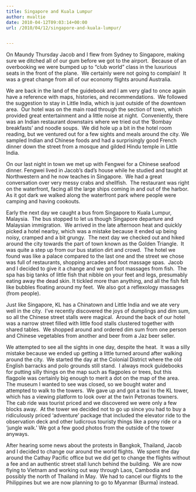 ```yaml
---
title: Singapore and Kuala Lumpur
author: mvaltie
date: 2010-04-12T09:03:14+00:00
url: /2010/04/12/singapore-and-kuala-lumpur/


---
```

On Maundy Thursday Jacob and I flew from Sydney to Singapore, making sure we ditched all of our gum before we got to the airport.  Because of an overbooking we were bumped up to “club world” class in the luxurious seats in the front of the plane.  We certainly were not going to complain!  It was a great change from all of our economy flights around Australia.

We are back in the land of the guidebook and I am very glad to once again have a reference with maps, histories, and recommendations.  We followed the suggestion to stay in Little India, which is just outside of the downtown area.  Our hotel was on the main road through the section of town, which provided great entertainment and a little noise at night.  Conveniently, there was an Indian restaurant downstairs where we tried out the ‘Bombay breakfasts’ and noodle soups.  We did hole up a bit in the hotel room reading, but we ventured out for a few sights and meals around the city. We sampled Indian and Chinese foods and had a surprisingly good French dinner down the street from a mosque and gilded Hindu temple in Little India.

On our last night in town we met up with Fengwei for a Chinese seafood dinner. Fengwei lived in Jacob’s dad’s house while he studied and taught at Northwestern and he now teaches in Singapore.  We had a great conversation over very messy crabs and shellfish.  The restaurant was right on the waterfront, facing all the large ships coming in and out of the harbor.  As it got dark we walked along the waterfront park where people were camping and having cookouts.

Early the next day we caught a bus from Singapore to Kuala Lumpur, Malaysia.  The bus stopped to let us though Singapore departure and Malaysian immigration.  We arrived in the late afternoon heat and quickly picked a hotel nearby, which was a mistake because it ended up being noisy, cramped and a bit grungy.  The next day we checked out and hiked around the city towards the part of town known as the Golden Triangle.  It was quite a step up from our bus station dirt and crowd.  The hotel we found was like a palace compared to the last one and the street we chose was full of restaurants, shopping arcades and foot massage spas.  Jacob and I decided to give it a change and we got foot massages from fish.  The spa has big tanks of little fish that nibble on your feet and legs, presumably eating away the dead skin. It tickled more than anything, and all the fish felt like bubbles floating around my feet.  We also got a reflexology massages (from people).

Just like Singapore, KL has a Chinatown and Little India and we ate very well in the city.  I’ve recently discovered the joys of dumplings and dim sum, so all the Chinese street stalls were magical.  Around the back of our hotel was a narrow street filled with little food stalls clustered together with shared tables.  We shopped around and ordered dim sum from one person and Chinese vegetables from another and beer from a Jaz beer seller.

We attempted to see all the sights in one day, despite the heat.  It was a silly mistake because we ended up getting a little turned around after walking around the city.  We started the day at the Colonial District where the old English barracks and polo grounds still stand.  I always mock guidebooks for putting silly things on the map such as flagpoles or trees, but this flagpole was certainly big enough to merit a dot on the map of the area.  The museum I wanted to see was closed, so we bought water and attempted to walk to the towers.  We gave up and got a taxi to the KL tower, which has a viewing platform to look over at the twin Petronas towners.  The cab ride was tourist priced and we discovered we were only a few blocks away.  At the tower we decided not to go up since you had to buy a ridiculously priced ‘adventure’ package that included the elevator ride to the observation deck and other ludicrous touristy things like a pony ride or a ‘jungle walk.’ We got a few good photos from the outside of the tower anyways.

After hearing some news about the protests in Bangkok, Thailand, Jacob and I decided to change our around the world flights.  We spent the day around the Cathay Pacific office but we did get to change the flights without a fee and an authentic street stall lunch behind the building.  We are now flying to Vietnam and working out way through Laos, Cambodia and possibly the north of Thailand in May.  We had to cancel our flights to the Philippines but we are now planning to go to Myanmar (Burma) instead.